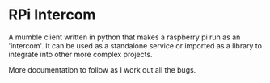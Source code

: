 # RPi Intercom
A mumble client written in python that makes a raspberry pi run as an 'intercom'.  It can be used as a standalone service or imported as a library to integrate into other more complex projects.

More documentation to follow as I work out all the bugs.

